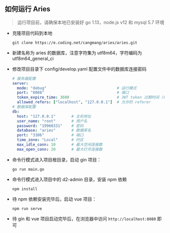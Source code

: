 ## 如何运行 Aries

> 运行项目前，请确保本地已安装好 go 1.13，node.js v12 和 mysql 5.7 环境

- 克隆项目代码到本地

  ```shell script
  git clone https://e.coding.net/cangmang/aries/aries.git
  ```

- 新建名称为 aries 的数据库，注意字符集为 utf8m64，字符编码为 utf8m64_general_ci

- 修改项目目录下 config/develop.yaml 配置文件中的数据库连接密码
  ```yaml
  # 服务器配置
  server:
    mode: "debug"                               # 运行模式
    port: "8088"                                # 端口
    token_expire_time: 3600                     # JWT token 过期时间（单位：秒）
    allowed_refers: ["localhost", "127.0.0.1"]  # 允许的 referer
  # 数据库配置
  db:
    host: "127.0.0.1"       # 主机地址
    user_name: "root"       # 用户名
    password: "19960331"    # 密码
    database: "aries"       # 数据库名
    port: "3306"            # 端口
    time_zone: "Local"      # 时区
    max_idle_conn: 10       # 最大空闲连接数
    max_open_conn: 20       # 最大打开连接数
  ```

- 命令行模式进入项目根目录，启动 gin 项目：

  ```shell script
  go run main.go
  ```
 
- 命令行模式进入项目中的 d2-admin 目录，安装 npm 依赖
  ```shell script
  npm install
  ```
 
- 待 npm 依赖安装完毕后，启动 vue 项目：

  ```shell script
  npm run serve
  ```

- 待 gin 和 vue 项目启动完毕后，在浏览器中访问 `http://localhost:8080` 即可
